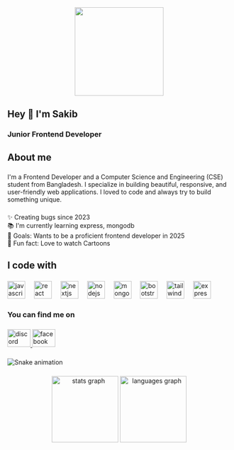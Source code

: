 <div align="center">
  <img height="200" src="https://i.ibb.co.com/SBG5FN1/SAKIB-HASAN-1.jpg"  />
</div>

###

<h2 align="left">Hey 👋 I'm Sakib</h2>

###

<h3 align="left">Junior Frontend Developer</h3>

###

<h2 align="left">About me</h2>

###

<p align="left">I'm a Frontend Developer and a Computer Science and Engineering (CSE) student from Bangladesh. I specialize in building beautiful, responsive, and user-friendly web applications. I loved to code and always try to build something unique.</p>

###

<p align="left">✨ Creating bugs since 2023<br>📚 I'm currently learning express, mongodb <br>🎯 Goals: Wants to be a proficient frontend developer in 2025<br>🎲 Fun fact: Love to watch Cartoons</p>

###

<h2 align="left">I code with</h2>

###

<div align="left">
  <img src="https://cdn.jsdelivr.net/gh/devicons/devicon/icons/javascript/javascript-original.svg" height="40" alt="javascript logo"  />
  <img width="12" />
  <img src="https://cdn.jsdelivr.net/gh/devicons/devicon/icons/react/react-original.svg" height="40" alt="react logo"  />
  <img width="12" />
  <img src="https://cdn.jsdelivr.net/gh/devicons/devicon/icons/nextjs/nextjs-original.svg" height="40" alt="nextjs logo"  />
  <img width="12" />
  <img src="https://cdn.jsdelivr.net/gh/devicons/devicon/icons/nodejs/nodejs-original.svg" height="40" alt="nodejs logo"  />
  <img width="12" />
  <img src="https://cdn.jsdelivr.net/gh/devicons/devicon/icons/mongodb/mongodb-original.svg" height="40" alt="mongodb logo"  />
  <img width="12" />
  <img src="https://cdn.jsdelivr.net/gh/devicons/devicon/icons/bootstrap/bootstrap-original.svg" height="40" alt="bootstrap logo"  />
  <img width="12" />
  <img src="https://cdn.jsdelivr.net/gh/devicons/devicon/icons/tailwindcss/tailwindcss-original-wordmark.svg" height="40" alt="tailwindcss logo"  />
  <img width="12" />
  <img src="https://cdn.jsdelivr.net/gh/devicons/devicon/icons/express/express-original.svg" height="40" alt="express logo"  />
</div>

###

<h3 align="left">You can find me on</h3>

###

<div align="left">
  <a href="https://www.linkedin.com/in/sakib-hasan23dev/" target="_blank">
    <img src="https://raw.githubusercontent.com/maurodesouza/profile-readme-generator/master/src/assets/icons/social/linkedin/default.svg" width="52" height="40" alt="discord logo"  />
  </a>
  <a href="https://web.facebook.com/sakib.hasan.642938" target="_blank">
    <img src="https://raw.githubusercontent.com/maurodesouza/profile-readme-generator/master/src/assets/icons/social/facebook/default.svg" width="52" height="40" alt="facebook logo"  />
  </a>
</div>

###

<img src="https://raw.githubusercontent.com/SakibHasan7439/SakibHasan7439/output/snake.svg" alt="Snake animation" />

###

<div align="center">
  <img src="https://github-readme-stats.vercel.app/api?username=SakibHasan7439&hide_title=false&hide_rank=false&show_icons=true&include_all_commits=true&count_private=true&disable_animations=false&theme=dracula&locale=en&hide_border=false&order=1" height="150" alt="stats graph"  />
  <img src="https://github-readme-stats.vercel.app/api/top-langs?username=SakibHasan7439&locale=en&hide_title=false&layout=compact&card_width=320&langs_count=5&theme=dracula&hide_border=false&order=2" height="150" alt="languages graph"  />
</div>

###
